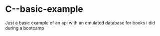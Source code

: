 # C--basic-example
Just a basic example of an api with an emulated database for books i did during a bootcamp
